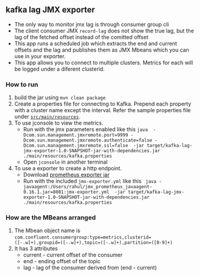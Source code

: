 ## kafka lag JMX exporter
* The only way to monitor jmx lag is through consumer group cli
* The client consumer JMX `record-lag` does not show the true lag, but the lag of the fetched offset instead of the comitted offset
* This app runs a scheduled job which extracts the end and current offsets and the lag and publishes them as JMX Mbeans which you can use in your exporter.
* This app allows you to connect to multiple clusters. Metrics for each will be logged under a diferent clusterid. 
### How to run
1. build the jar using `mvn clean package`
2. Create a properties file for connecting to Kafka. Prepend each property with a cluster name except the interval. Refer the sample properties file under [`src/main/resources`](./src/main/resources/kafka.properties).
3. To use jconsole to view the metrics.
   * Run with the jmx parameters enabled like this `java  -Dcom.sun.management.jmxremote.port=9999 -Dcom.sun.management.jmxremote.authenticate=false -Dcom.sun.management.jmxremote.ssl=false  -jar target/kafka-lag-jmx-exporter-1.0-SNAPSHOT-jar-with-dependencies.jar ./main/resources/kafka.properties`
   * Open `jconsole` in another terminal
4. To use a exporter to create a http endpoint. 
   * Download [prometheus exporter jar](https://mvnrepository.com/artifact/io.prometheus.jmx/jmx_prometheus_javaagent)
   * Run with the included `jmx-exporter.yml` like this ` java -javaagent:/Users/rahul/jmx_prometheus_javaagent-0.16.1.jar=8081:jmx-exporter.yml  -jar target/kafka-lag-jmx-exporter-1.0-SNAPSHOT-jar-with-dependencies.jar ./main/resources/kafka.properties`
    

### How are the MBeans arranged 
1. The Mbean object name is `com.confluent.consumergroup:type=metrics,clusterid=([-.w]+),groupid=([-.w]+),topic=([-.w]+),partition=([0-9]+)`
2. It has 3 attributes 
   * current - current offset of the consumer 
   * end - ending offset of the topic 
   * lag - lag of the consumer derived from (end - current) 
